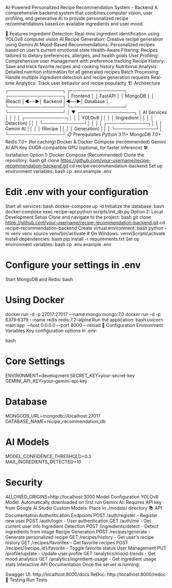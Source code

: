 AI-Powered Personalized Recipe Recommendation System - Backend
A comprehensive backend system that combines computer vision, user profiling, and generative AI to provide personalized recipe recommendations based on available ingredients and user mood.

🚀 Features
Ingredient Detection: Real-time ingredient identification using YOLOv8 computer vision
AI Recipe Generation: Creative recipe generation using Gemini AI
Mood-Based Recommendations: Personalized recipes based on user's current emotional state
Health-Aware Filtering: Recipes tailored to dietary preferences, allergies, and health goals
User Profiling: Comprehensive user management with preference tracking
Recipe History: Save and track favorite recipes and cooking history
Nutritional Analysis: Detailed nutrition information for all generated recipes
Batch Processing: Handle multiple ingredient detection and recipe generation requests
Real-time Analytics: Track user behavior and recipe popularity
🏗️ Architecture
┌─────────────────┐    ┌─────────────────┐    ┌─────────────────┐
│   Frontend      │    │   FastAPI       │    │   MongoDB       │
│   (React)       │◄──►│   Backend       │◄──►│   Database      │
└─────────────────┘    └─────────────────┘    └─────────────────┘
                              │
                              ▼
                    ┌─────────────────┐
                    │   AI Services   │
                    │                 │
                    │  ┌─────────────┐│
                    │  │  YOLOv8     ││
                    │  │ (Ingredient ││
                    │  │ Detection)  ││
                    │  └─────────────┘│
                    │                 │
                    │  ┌─────────────┐│
                    │  │  Gemini AI  ││
                    │  │  (Recipe    ││
                    │  │ Generation) ││
                    │  └─────────────┘│
                    └─────────────────┘
📋 Prerequisites
Python 3.11+
MongoDB 7.0+
Redis 7.0+ (for caching)
Docker & Docker Compose (recommended)
Gemini AI API Key
CUDA-compatible GPU (optional, for faster inference)
🛠️ Installation
Option 1: Docker Compose (Recommended)
Clone the repository:
bash
   git clone https://github.com/your-username/recipe-recommendation-backend.git
   cd recipe-recommendation-backend
Set up environment variables:
bash
   cp .env.example .env
   # Edit .env with your configuration
Start all services:
bash
   docker-compose up -d
Initialize the database:
bash
   docker-compose exec recipe-api python scripts/init_db.py
Option 2: Local Development Setup
Clone and navigate to the project:
bash
   git clone https://github.com/your-username/recipe-recommendation-backend.git
   cd recipe-recommendation-backend
Create virtual environment:
bash
   python -m venv venv
   source venv/bin/activate  # On Windows: venv\Scripts\activate
Install dependencies:
bash
   pip install -r requirements.txt
Set up environment variables:
bash
   cp .env.example .env
   # Configure your settings in .env
Start MongoDB and Redis:
bash
   # Using Docker
   docker run -d -p 27017:27017 --name mongo mongo:7.0
   docker run -d -p 6379:6379 --name redis redis:7.2-alpine
Run the application:
bash
   uvicorn main:app --host 0.0.0.0 --port 8000 --reload
🔧 Configuration
Environment Variables
Key configuration options in .env:

bash
# Core Settings
ENVIRONMENT=development
SECRET_KEY=your-secret-key
GEMINI_API_KEY=your-gemini-api-key

# Database
MONGODB_URL=mongodb://localhost:27017
DATABASE_NAME=recipe_recommendation_db

# AI Models
MODEL_CONFIDENCE_THRESHOLD=0.3
MAX_INGREDIENTS_DETECTED=10

# Security
ALLOWED_ORIGINS=http://localhost:3000
Model Configuration
YOLOv8 Model: Automatically downloaded on first run
Gemini AI: Requires API key from Google AI Studio
Custom Models: Place in ./models/ directory
📚 API Documentation
Authentication Endpoints
POST /auth/register - Register new user
POST /auth/login - User authentication
GET /auth/me - Get current user info
Ingredient Detection
POST /ingredients/detect - Detect ingredients from image
Recipe Generation
POST /recipes/generate - Generate personalized recipe
GET /recipes/history - Get user's recipe history
GET /recipes/favorites - Get favorite recipes
POST /recipes/{recipe_id}/favorite - Toggle favorite status
User Management
PUT /profile/update - Update user profile
GET /analytics/mood-trends - Get mood analytics
GET /analytics/ingredient-usage - Get ingredient usage stats
Interactive API Documentation
Once the server is running:

Swagger UI: http://localhost:8000/docs
ReDoc: http://localhost:8000/redoc
🧪 Testing
Run Tests
